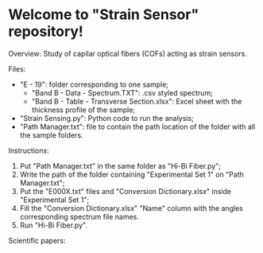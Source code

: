 # Welcome to "Strain Sensor" repository!

Overview: Study of capilar optical fibers (COFs) acting as strain sensors.

Files:
- "E - 19": folder corresponding to one sample;
  - "Band B - Data - Spectrum.TXT": .csv styled spectrum;
  - "Band B - Table - Transverse Section.xlsx": Excel sheet with the thickness profile of the sample;
- "Strain Sensing.py": Python code to run the analysis;
- "Path Manager.txt": file to contain the path location of the folder with all the sample folders.

Instructions:
1) Put "Path Manager.txt" in the same folder as "Hi-Bi Fiber.py";
2) Write the path of the folder containing "Experimental Set 1" on "Path Manager.txt";
3) Put the "E000X.txt" files and "Conversion Dictionary.xlsx" inside "Experimental Set 1";
4) Fill the "Conversion Dictionary.xlsx" "Name" column with the angles corresponding spectrum file names.  
5) Run "Hi-Bi Fiber.py".

Scientific papers:
>
